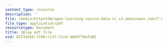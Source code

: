 ```yaml
---
content_type: resource
description: ''
file: /media/https%3A/open-learning-course-data-rc.s3.amazonaws.com/7-01sc-fundamentals-of-biology-fall-2011/82f2dd163150c13711cd4b03f76afa82_YCeKtM6Hnmc.pdf
file_type: application/pdf
resourcetype: Document
title: 3play pdf file
uid: 82f2dd16-3150-c137-11cd-4b03f76afa82
---
```

